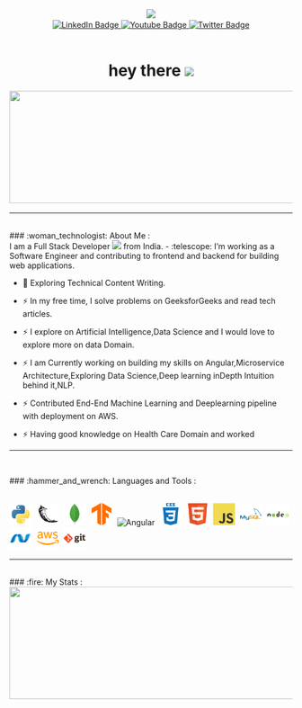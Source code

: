 
<div id="header" align="center">
  <img src="https://media.giphy.com/media/M9gbBd9nbDrOTu1Mqx/giphy.gif" width="100"/>
  <div id="badges">
  <a href="[your-linkedin-URL](https://www.linkedin.com/in/prasath-k-084a46204/)">
    <img src="https://img.shields.io/badge/LinkedIn-blue?style=for-the-badge&logo=linkedin&logoColor=white" alt="LinkedIn Badge"width="100" height="40"/>
  </a>
  <a href="https://medium.com/@prasathks20">
    <img src="https://media4.giphy.com/media/Wq8i42KPEkv73G9Y4p/giphy.gif?cid=ecf05e47zmg5xgqou5dfqgonbeibetgmd1r992e5z9d2ufeg&ep=v1_gifs_search&rid=giphy.gif&ct=g" alt="Youtube Badge"width="100" height="40"/>
  </a>
  <a href="https://github.com/prasath9944?tab=repositories">
    <img src="https://i.giphy.com/media/kH6CqYiquZawmU1HI6/giphy.webp" alt="Twitter Badge" width="100" height="40"/>
  </a>
</div>
  <img src="https://komarev.com/ghpvc/?username=your-github-username&style=flat-square&color=blue" alt=""/>
  <h1>
  hey there
  <img src="https://media.giphy.com/media/hvRJCLFzcasrR4ia7z/giphy.gif" width="30px"/>
</h1>
</div>
<div align="center">
  <img src="https://media.giphy.com/media/dWesBcTLavkZuG35MI/giphy.gif" width="600" height="200"/>
</div>
<div align="center">
<hr>
</div>
<br>
### :woman_technologist: About Me :

<br>
<div>
  I am a Full Stack Developer <img src="https://media.giphy.com/media/WUlplcMpOCEmTGBtBW/giphy.gif" width="30"> from India.
  - :telescope: I’m working as a Software Engineer and contributing to frontend and backend for building web applications.

- :seedling: Exploring Technical Content Writing.

- :zap: In my free time, I solve problems on GeeksforGeeks and read tech articles.
- :zap: I explore on Artificial Intelligence,Data Science and I would love to explore more on data Domain.
- :zap: I am Currently working on building my skills on Angular,Microservice Architecture,Exploring Data Science,Deep learning inDepth Intuition behind it,NLP.
- :zap: Contributed End-End Machine Learning and Deeplearning pipeline with deployment on AWS.
- :zap: Having good knowledge on Health Care Domain and worked
</div>
<div align="center">
<hr>
</div>
<br>
<p>### :hammer_and_wrench: Languages and Tools :</p>
<br>
<div>
  <img src="https://raw.githubusercontent.com/devicons/devicon/master/icons/python/python-original.svg" title="Python" alt="Python" width="40" height="40"/>&nbsp;
  <img src="https://raw.githubusercontent.com/devicons/devicon/master/icons/flask/flask-original.svg" title="Flask" alt="Flask" width="40" height="40"/>&nbsp;
  <img src="https://raw.githubusercontent.com/devicons/devicon/master/icons/mongodb/mongodb-original.svg" title="Mongodb" alt="Mongodb" width="40" height="40"/>&nbsp;
  <img src="https://raw.githubusercontent.com/devicons/devicon/master/icons/tensorflow/tensorflow-original.svg" title="Tensorflow" alt="Tensorflow" width="40" height="40"/>&nbsp;
  <img src="https://angular.io/assets/images/logos/angular/angular.svg" title="Angular" alt="Angular" width="40" height="40"/>&nbsp;
  <img src="https://github.com/devicons/devicon/blob/master/icons/css3/css3-plain-wordmark.svg"  title="CSS3" alt="CSS" width="40" height="40"/>&nbsp;
  <img src="https://github.com/devicons/devicon/blob/master/icons/html5/html5-original.svg" title="HTML5" alt="HTML" width="40" height="40"/>&nbsp;
  <img src="https://github.com/devicons/devicon/blob/master/icons/javascript/javascript-original.svg" title="JavaScript" alt="JavaScript" width="40" height="40"/>&nbsp;
  <img src="https://github.com/devicons/devicon/blob/master/icons/mysql/mysql-original-wordmark.svg" title="MySQL"  alt="MySQL" width="40" height="40"/>&nbsp;
  <img src="https://github.com/devicons/devicon/blob/master/icons/nodejs/nodejs-original-wordmark.svg" title="NodeJS" alt="NodeJS" width="40" height="40"/>&nbsp;
  <img src="https://raw.githubusercontent.com/devicons/devicon/master/icons/dot-net/dot-net-original.svg" title="Dotnet" alt="Dotnet" width="40" height="40"/>&nbsp;
  <img src="https://github.com/devicons/devicon/blob/master/icons/amazonwebservices/amazonwebservices-plain-wordmark.svg" title="AWS" alt="AWS" width="40" height="40"/>&nbsp;
  <img src="https://github.com/devicons/devicon/blob/master/icons/git/git-original-wordmark.svg" title="Git" **alt="Git" width="40" height="40"/>
</div>
<div align="center">
<hr>
</div>
<br>
### :fire: My Stats :
<br>
<div>
<img src="https://github-readme-streak-stats.herokuapp.com/?user=prasath9944" width="600" height="200"/>
</div>

